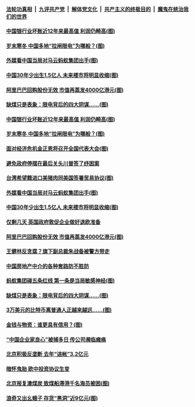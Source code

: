 ####  [法轮功真相](../../../../basic/blob/master/README.md?t=12292231) &nbsp;|&nbsp; [九评共产党](../../../../9ping.md/blob/master/README.md?t=12292231) &nbsp;|&nbsp; [解体党文化](../../../../jtdwh.md/blob/master/README.md?t=12292231)  &nbsp;|&nbsp; [共产主义的终极目的](../../../../gczydzjmd.md/blob/master/README.md?t=12292231) &nbsp;|&nbsp; [魔鬼在统治我们的世界](../../../../mgztzwmdsj.md/blob/master/README.md?t=12292231) 

#### [中国银行业坏账近12年来最高值 利润仍畸高(图)](../pages/p5/957429.md?t=12292231) 

#### [岁末寒冬 中国多地“拉闸限电”为哪般？(图)](../pages/p5/957422.md?t=12292231) 

#### [外媒看中国当局对马云蚂蚁集团出手(图)](../pages/p5/957359.md?t=12292231) 

#### [中国30年少出生1.5亿人 未来楼市将明显收缩(图)](../pages/p5/957342.md?t=12292231) 

#### [阿里巴巴回购股份无效 市值再蒸发4000亿港元(图)](../pages/p5/957323.md?t=12292231) 

#### [缺煤只是表象：限电背后的四大阴谋……(图)](../pages/p5/957259.md?t=12292231) 

#### [中国银行业坏账近12年来最高值 利润仍畸高(图)](../pages/p5/957429.md?t=12292231) 

#### [岁末寒冬 中国多地“拉闸限电”为哪般？(图)](../pages/p5/957422.md?t=12292231) 

#### [面对经济危机金正恩将召开全国代表大会(图)](../pages/p5/957365.md?t=12292231) 

#### [避免政府停摆在最后关头川普签了纾困案](../pages/p5/957362.md?t=12292231) 

#### [台湾希望籍进口美猪肉同美国签署贸易协议(图)](../pages/p5/957360.md?t=12292231) 

#### [外媒看中国当局对马云蚂蚁集团出手(图)](../pages/p5/957359.md?t=12292231) 

#### [中国30年少出生1.5亿人 未来楼市将明显收缩(图)](../pages/p5/957342.md?t=12292231) 

#### [仅剩几天 英国政府敦促企业做好退欧准备](../pages/p5/957341.md?t=12292231) 

#### [阿里巴巴回购股份无效 市值再蒸发4000亿港元(图)](../pages/p5/957323.md?t=12292231) 

#### [王健林反贪腐？旗下副总裁朱战备被警方带走](../pages/p5/957320.md?t=12292231) 

#### [中国房地产中介的各种套路防不胜防](../pages/p5/957316.md?t=12292231) 

#### [蚂蚁集团碰五条红线 第一条是当局敏感神经(图)](../pages/p5/957308.md?t=12292231) 

#### [缺煤只是表象：限电背后的四大阴谋……(图)](../pages/p5/957259.md?t=12292231) 

#### [3万美元的比特币离普通人正越来越远……(图)](../pages/p5/957244.md?t=12292231) 

#### [金钱与物资：谁更具有信用？(图)](../pages/p5/957249.md?t=12292231) 

#### [“中国企业家良心”被捕多日 传公司濒临瘫痪](../pages/p5/957228.md?t=12292231) 

#### [北京积极反垄断 去年“进帐”3.2亿元](../pages/p5/957226.md?t=12292231) 

#### [暗怀鬼胎 欧中投资协议生变](../pages/p5/957225.md?t=12292231) 

#### [北京报复澳煤炭 致煤船滞港千名海员被困(图)](../pages/p5/957224.md?t=12292231) 

#### [浪奇又出幺蛾子 存货“黑洞”近9亿元(图)](../pages/p5/957219.md?t=12292231) 

